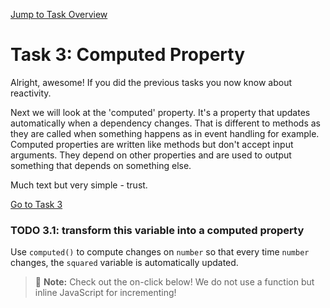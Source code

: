 [Jump to Task Overview](../../../../README.md)

# Task 3: Computed Property

Alright, awesome! If you did the previous tasks you now know about reactivity.

Next we will look at the 'computed' property. It's a property that updates automatically when a dependency changes.
That is different to methods as they are called when something happens as in event handling for example.
Computed properties are written like methods but don't accept input arguments. They depend on other properties and are used to output something that depends on something else.

Much text but very simple - trust.

[Go to Task 3](Task3.vue)

### TODO 3.1: transform this variable into a computed property
Use `computed()` to compute changes on `number` so that every time `number` changes, the `squared` variable is automatically updated.

> 📝 **Note:** Check out the on-click below! We do not use a function but inline JavaScript for incrementing!
